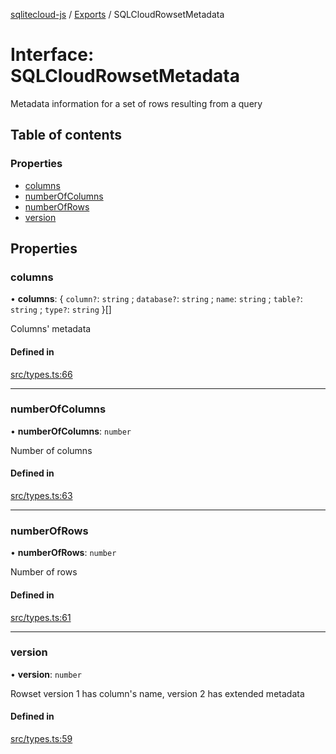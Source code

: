 [sqlitecloud-js](../README.md) / [Exports](../modules.md) / SQLCloudRowsetMetadata

# Interface: SQLCloudRowsetMetadata

Metadata information for a set of rows resulting from a query

## Table of contents

### Properties

- [columns](SQLCloudRowsetMetadata.md#columns)
- [numberOfColumns](SQLCloudRowsetMetadata.md#numberofcolumns)
- [numberOfRows](SQLCloudRowsetMetadata.md#numberofrows)
- [version](SQLCloudRowsetMetadata.md#version)

## Properties

### columns

• **columns**: \{ `column?`: `string` ; `database?`: `string` ; `name`: `string` ; `table?`: `string` ; `type?`: `string`  }[]

Columns' metadata

#### Defined in

[src/types.ts:66](https://github.com/sqlitecloud/sqlitecloud-js/blob/802b4cb/src/types.ts#L66)

___

### numberOfColumns

• **numberOfColumns**: `number`

Number of columns

#### Defined in

[src/types.ts:63](https://github.com/sqlitecloud/sqlitecloud-js/blob/802b4cb/src/types.ts#L63)

___

### numberOfRows

• **numberOfRows**: `number`

Number of rows

#### Defined in

[src/types.ts:61](https://github.com/sqlitecloud/sqlitecloud-js/blob/802b4cb/src/types.ts#L61)

___

### version

• **version**: `number`

Rowset version 1 has column's name, version 2 has extended metadata

#### Defined in

[src/types.ts:59](https://github.com/sqlitecloud/sqlitecloud-js/blob/802b4cb/src/types.ts#L59)
